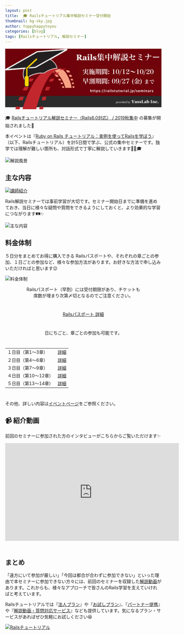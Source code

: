 ```yaml
---
layout: post
title:  🎓 Railsチュートリアル集中解説セミナー受付開始
thumbnail: bg-sky.jpg
author: Yuppyhappytoyou
categories: [blog]
tags: [Railsチュートリアル, 解説セミナー]
---
```


[![Railsチュートリアル集中解説セミナー](/img/photos/rails-seminar-201910.png)](https://coedo-dev.doorkeeper.jp/events/97468)

🎓 [Railsチュートリアル解説セミナー（Rails6.0対応） / 2019秋集中](https://coedo-dev.doorkeeper.jp/events/97468) の募集が開始されました🎉

本イベントは『[Ruby on Rails チュートリアル：実例を使ってRailsを学ぼう](https://railstutorial.jp)』（以下、Railsチュートリアル）を計5日間で学ぶ、公式の集中セミナーです。独学では理解が難しい箇所も、対話形式で丁寧に解説していきます👨‍🏫🎓

![解説風景](https://i.gyazo.com/e451b20649d2ed1f1ae2a4e8e7338eef.png)

## 主な内容

[![講師紹介](https://i.gyazo.com/244853f58b290beec4714b2a01f5ce51.png)](https://twitter.com/yasulab)

Rails解説セミナーでは事前学習が大切です。セミナー開始日までに準備を進めておき、当日に様々な疑問や質問をできるようにしておくと、より効果的な学習につながります🛤✨

![主な内容](https://i.gyazo.com/db7c0ef3b32b2842cc65a5a8cc1f14b9.png)



## 料金体制

５日分をまとめてお得に購入できる Railsパスポートや、それぞれの章ごとの参加、１日ごとの参加など、様々な参加方法があります。お好きな方法で申し込みいただければと思います😉

![料金体制](https://i.gyazo.com/a9e4721bca3f635e44a0bb163b5f894f.png)

<div align="center">

  Railsパスポート（早割）には受付期限があり、チケットも<br>
  席数が埋まり次第〆切となるのでご注意ください。

  <div style="margin: 40px 0;">
    <a class="btn btn-ruby" href="https://coedo-dev.doorkeeper.jp/events/97468/">Railsパスポート 詳細</a>
  </div>

  日にちごと、章ごとの参加も可能です。

  <div style="margin: 40px 0;">
    <table>
      <tr>
        <td>１日目（第1〜3章）</td> <td><a class="btn btn-ruby" href="https://coedo-dev.doorkeeper.jp/events/97469">詳細</a></td>
      </tr>
      <tr>
        <td>２日目（第4〜6章）</td> <td><a class="btn btn-ruby" href="https://coedo-dev.doorkeeper.jp/events/97470">詳細</a></td>
      </tr>
      <tr>
        <td>３日目（第7〜9章）</td> <td><a class="btn btn-ruby" href="https://coedo-dev.doorkeeper.jp/events/97471">詳細</a></td>
      </tr>
      <tr>
        <td>４日目（第10〜12章）</td> <td><a class="btn btn-ruby" href="https://coedo-dev.doorkeeper.jp/events/97472">詳細</a></td>
      </tr>
      <tr>
        <td>５日目（第13〜14章）</td> <td><a class="btn btn-ruby" href="https://coedo-dev.doorkeeper.jp/events/97473">詳細</a></td>
      </tr>
    </table>
  </div>
</div>

その他、詳しい内容は[イベントページ](https://coedo-dev.doorkeeper.jp/events/97468)をご参照ください。

## 📹 紹介動画

前回のセミナーに参加された方のインタビューがこちらからご覧いただけます✨

<div class="video" style="margin-bottom: 50px;">
  <iframe width="560" height="315" src="https://www.youtube.com/embed/HB7tIkn1seo?rel=0&autoplay=0&showinfo=0&controls=1&fs=1&modestbranding=0" frameborder="0" allow="accelerometer; autoplay; encrypted-media; gyroscope; picture-in-picture" allowfullscreen></iframe>
</div>

## まとめ

「遠方にいて参加が厳しい」「今回は都合が合わずに参加できない」といった理由で本セミナーに参加できない方々には、前回のセミナーを収録した[解説動画](https://railstutorial.jp/#screencast)があります。これからも、様々なアプローチで皆さんのRails学習を支えていければと考えています。

Railsチュートリアルでは『[法人プラン](https://railstutorial.jp/business)』や『[お試しプラン](https://railstutorial.jp/trial)』、『[パートナー提携](https://railstutorial.jp/contact#license)』や『[解説動画・質問対応サービス](https://railstutorial.jp/#service)』なども提供しています。気になるプラン・サービスがあればぜひ気軽にお試しください😆

[![Railsチュートリアル](https://i.gyazo.com/d89f3367fe2668e5cb3ae8b69be642e5.png)](https://railstutorial.jp)


